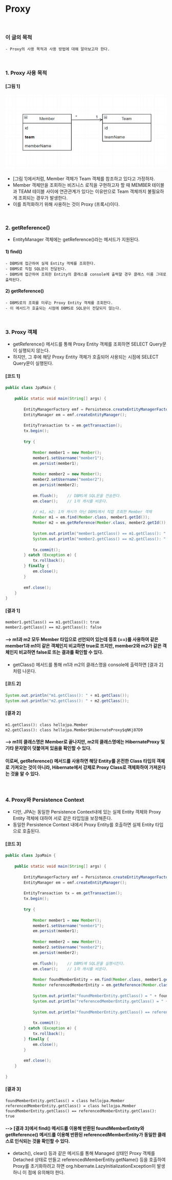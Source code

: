 # Proxy
<br/>

### 이 글의 목적
    - Proxy의 사용 목적과 사용 방법에 대해 알아보고자 한다.
<br/>

### 1. Proxy 사용 목적
#### [그림 1]
![IMAGE](../../../images/tableRelationship0005.png)
- [그림 1]에서처럼, Member 객체가 Team 객체를 참조하고 있다고 가정하자.
- Member 객체만을 조회하는 비즈니스 로직을 구현하고자 할 때 MEMBER 테이블과 TEAM 테이블 사이에 연관관계가 있다는 이유만으로 Team 객체까지 불필요하게 조회되는 경우가 발생한다.
- 이를 최적화하기 위해 사용하는 것이 Proxy (프록시)이다.
<br/>

### 2. getReference()
- EntityManager 객체에는 getReference()라는 메서드가 지원된다.
#### 1) find()
```plaintext
- DBMS에 접근하여 실제 Entity 객체를 조회한다.
- DBMS로 직접 SQL문이 전달된다.
- DBMS에 접근하여 조회한 Entity의 클래스를 console에 출력할 경우 클래스 이름 그대로 출력된다.
```
#### 2) getReference()
```plaintext
- DBMS로의 조회를 미루는 Proxy Entity 객체를 조회한다.
- 이 메서드가 호출되는 시점에 DBMS로 SQL문이 전달되지 않는다.
```
<br/>

### 3. Proxy 객체
- getReference() 메서드를 통해 Proxy Entity 객체를 조회하면 SELECT Query문이 실행되지 않는다.
- 하지만, 그 후에 해당 Proxy Entity 객체가 호출되어 사용되는 시점에 SELECT Query문이 실행된다.
#### [코드 1]
```java
public class JpaMain {

    public static void main(String[] args) {

        EntityManagerFactory emf = Persistence.createEntityManagerFactory("hello");
        EntityManager em = emf.createEntityManager();

        EntityTransaction tx = em.getTransaction();
        tx.begin();

        try {

            Member member1 = new Member();
            member1.setUsername("member1");
            em.persist(member1);

            Member member2 = new Member();
            member2.setUsername("member2");
            em.persist(member2);

            em.flush();    // DBMS에 SQL문을 전송한다.
            em.clear();    // 1차 캐시를 비운다.

            // m1, m2: 1차 캐시가 아닌 DBMS에서 직접 조회한 Member 객체
            Member m1 = em.find(Member.class, member1.getId());
            Member m2 = em.getReference(Member.class, member2.getId());

            System.out.println("member1.getClass() == m1.getClass(): " + (member1.getClass() == m1.getClass()));
            System.out.println("member2.getClass() == m2.getClass(): " + (member2.getClass() == m2.getClass()));

            tx.commit();
        } catch (Exception e) {
            tx.rollback();
        } finally {
            em.close();
        }

        emf.close();
    }
}
```
#### [결과 1]
```plaintext
member1.getClass() == m1.getClass(): true
member2.getClass() == m2.getClass(): false
```
#### --> m1과 m2 모두 Member 타입으로 선언되어 있는데 등호 (==)를 사용하여 같은 member1과 m1이 같은 객체인지 비교하면 true로 뜨지만, member2와 m2가 같은 객체인지 비교하면 false로 뜨는 결과를 확인할 수 있다.
- getClass() 메서드를 통해 m1과 m2의 클래스명을 console에 출력하면 [결과 2]처럼 나온다.
#### [코드 2]
```java
System.out.println("m1.getClass(): " + m1.getClass());
System.out.println("m2.getClass(): " + m2.getClass());
```
#### [결과 2]
```plaintext
m1.getClass(): class hellojpa.Member
m2.getClass(): class hellojpa.Member$HibernateProxy$qNKj87D9
```
#### --> m1의 클래스명은 Member로 끝나지만, m2의 클래스명에는 HibernateProxy 및 기타 문자열이 덧붙여져 있음을 확인할 수 있다.
#### 이로써, getReference() 메서드를 사용하면 해당 Entity를 온전한 Class 타입의 객체로 가져오는 것이 아니라, Hibernate에서 강제로 Proxy Class로 객체화하여 가져온다는 것을 알 수 있다.
<br/>

### 4. Proxy와 Persistence Context
- 다만, JPA는 동일한 Persistence Context내에 있는 실제 Entity 객체와 Proxy Entity 객체에 대하여 서로 같은 타입임을 보장해준다.
- 동일한 Persistence Context 내에서 Proxy Entity를 호출하면 실제 Entity 타입으로 호출된다.
#### [코드 3]
```java
public class JpaMain {

    public static void main(String[] args) {

        EntityManagerFactory emf = Persistence.createEntityManagerFactory("hello");
        EntityManager em = emf.createEntityManager();

        EntityTransaction tx = em.getTransaction();
        tx.begin();

        try {

            Member member1 = new Member();
            member1.setUsername("member1");
            em.persist(member1);

            Member member2 = new Member();
            member2.setUsername("member2");
            em.persist(member2);
            
            em.flush();    // DBMS에 SQL문을 실행시킨다.
            em.clear();    // 1차 캐시를 비운다.

            Member foundMemberEntity = em.find(Member.class, member1.getId());
            Member referencedMemberEntity = em.getReference(Member.class, member1.getId());

            System.out.println("foundMemberEntity.getClass() = " + foundMemberEntity.getClass());
            System.out.println("referencedMemberEntity.getClass() = " + referencedMemberEntity.getClass());

            System.out.println("foundMemberEntity.getClass() == referencedMemberEntity.getClass(): " + (foundMemberEntity.getClass() == referencedMemberEntity.getClass()));

            tx.commit();
        } catch (Exception e) {
            tx.rollback();
        } finally {
            em.close();
        }

        emf.close();
    }

}
```
#### [결과 3]
```plaintext
foundMemberEntity.getClass() = class hellojpa.Member
referencedMemberEntity.getClass() = class hellojpa.Member
foundMemberEntity.getClass() == referencedMemberEntity.getClass(): true
```
#### --> [결과 3]에서 find() 메서드를 이용해 반환된 foundMemberEntity와 getReference() 메서드를 이용해 반환된 referencedMemberEntity가 동일한 클래스로 인식되는 것을 확인할 수 있다.
- detach(), clear() 등과 같은 메서드를 통해 Managed 상태인 Proxy 객체를 Detached 상태로 만들고 referencedMemberEntity.getName() 등을 호출하여 Proxy를 초기화하려고 하면 org.hibernate.LazyInitializationException이 발생하니 이 점에 유의해야 한다.
